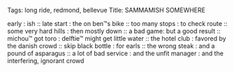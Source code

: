 Tags: long ride, redmond, bellevue
Title: SAMMAMISH SOMEWHERE
  
early : ish :: late start : the on ben™s bike :: too many stops : to check route :: some very hard hills : then mostly down :: a bad game: but a good result :: michou™ got toro : delftie™ might get little water :: the hotel club : favored by the danish crowd :: skip black bottle : for earls :: the wrong steak : and a pound of asparagus :: a lot of bad service : and the unfit manager : and the interfering, ignorant crowd